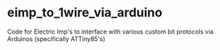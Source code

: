 eimp_to_1wire_via_arduino
=========================

Code for Electric Imp's to interface with various custom bit protocols via Arduinos (specifically ATTiny85's) 
